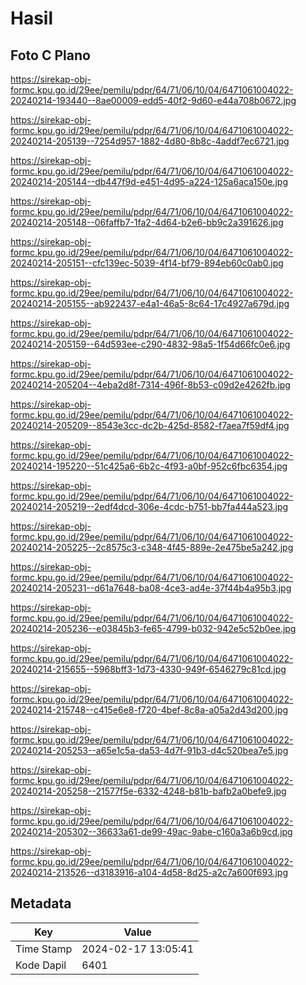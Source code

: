 # Hasil

## Foto C Plano

https://sirekap-obj-formc.kpu.go.id/29ee/pemilu/pdpr/64/71/06/10/04/6471061004022-20240214-193440--8ae00009-edd5-40f2-9d60-e44a708b0672.jpg

https://sirekap-obj-formc.kpu.go.id/29ee/pemilu/pdpr/64/71/06/10/04/6471061004022-20240214-205139--7254d957-1882-4d80-8b8c-4addf7ec6721.jpg

https://sirekap-obj-formc.kpu.go.id/29ee/pemilu/pdpr/64/71/06/10/04/6471061004022-20240214-205144--db447f9d-e451-4d95-a224-125a6aca150e.jpg

https://sirekap-obj-formc.kpu.go.id/29ee/pemilu/pdpr/64/71/06/10/04/6471061004022-20240214-205148--06faffb7-1fa2-4d64-b2e6-bb9c2a391626.jpg

https://sirekap-obj-formc.kpu.go.id/29ee/pemilu/pdpr/64/71/06/10/04/6471061004022-20240214-205151--cfc139ec-5039-4f14-bf79-894eb60c0ab0.jpg

https://sirekap-obj-formc.kpu.go.id/29ee/pemilu/pdpr/64/71/06/10/04/6471061004022-20240214-205155--ab922437-e4a1-46a5-8c64-17c4927a679d.jpg

https://sirekap-obj-formc.kpu.go.id/29ee/pemilu/pdpr/64/71/06/10/04/6471061004022-20240214-205159--64d593ee-c290-4832-98a5-1f54d66fc0e6.jpg

https://sirekap-obj-formc.kpu.go.id/29ee/pemilu/pdpr/64/71/06/10/04/6471061004022-20240214-205204--4eba2d8f-7314-496f-8b53-c09d2e4262fb.jpg

https://sirekap-obj-formc.kpu.go.id/29ee/pemilu/pdpr/64/71/06/10/04/6471061004022-20240214-205209--8543e3cc-dc2b-425d-8582-f7aea7f59df4.jpg

https://sirekap-obj-formc.kpu.go.id/29ee/pemilu/pdpr/64/71/06/10/04/6471061004022-20240214-195220--51c425a6-6b2c-4f93-a0bf-952c6fbc6354.jpg

https://sirekap-obj-formc.kpu.go.id/29ee/pemilu/pdpr/64/71/06/10/04/6471061004022-20240214-205219--2edf4dcd-306e-4cdc-b751-bb7fa444a523.jpg

https://sirekap-obj-formc.kpu.go.id/29ee/pemilu/pdpr/64/71/06/10/04/6471061004022-20240214-205225--2c8575c3-c348-4f45-889e-2e475be5a242.jpg

https://sirekap-obj-formc.kpu.go.id/29ee/pemilu/pdpr/64/71/06/10/04/6471061004022-20240214-205231--d61a7648-ba08-4ce3-ad4e-37f44b4a95b3.jpg

https://sirekap-obj-formc.kpu.go.id/29ee/pemilu/pdpr/64/71/06/10/04/6471061004022-20240214-205236--e03845b3-fe65-4799-b032-942e5c52b0ee.jpg

https://sirekap-obj-formc.kpu.go.id/29ee/pemilu/pdpr/64/71/06/10/04/6471061004022-20240214-215655--5968bff3-1d73-4330-949f-6546279c81cd.jpg

https://sirekap-obj-formc.kpu.go.id/29ee/pemilu/pdpr/64/71/06/10/04/6471061004022-20240214-215748--c415e6e8-f720-4bef-8c8a-a05a2d43d200.jpg

https://sirekap-obj-formc.kpu.go.id/29ee/pemilu/pdpr/64/71/06/10/04/6471061004022-20240214-205253--a65e1c5a-da53-4d7f-91b3-d4c520bea7e5.jpg

https://sirekap-obj-formc.kpu.go.id/29ee/pemilu/pdpr/64/71/06/10/04/6471061004022-20240214-205258--21577f5e-6332-4248-b81b-bafb2a0befe9.jpg

https://sirekap-obj-formc.kpu.go.id/29ee/pemilu/pdpr/64/71/06/10/04/6471061004022-20240214-205302--36633a61-de99-49ac-9abe-c160a3a6b9cd.jpg

https://sirekap-obj-formc.kpu.go.id/29ee/pemilu/pdpr/64/71/06/10/04/6471061004022-20240214-213526--d3183916-a104-4d58-8d25-a2c7a600f693.jpg


## Metadata

| Key        | Value               |
| ---------- | ------------------- |
| Time Stamp | 2024-02-17 13:05:41 |
| Kode Dapil | 6401                |



